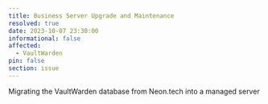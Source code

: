 ```yaml
---
title: Business Server Upgrade and Maintenance
resolved: true
date: 2023-10-07 23:30:00
informational: false
affected:
  - VaultWarden
pin: false
section: issue
---
```


Migrating the VaultWarden database from Neon.tech into a managed server
